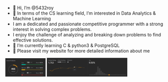 - 👋 Hi, I’m @5432roy
- 👀 In terms of the CS learning field, I’m interested in Data Analytics & Machine Learning
- I am a dedicated and passionate competitive programmer with a strong interest in solving complex problems. 
- I enjoy the challenge of analyzing and breaking down problems to find effective solutions.
- 🌱 I’m currently learning C & python3 & PostgreSQL
- 💼 Please visit my website for more detailed information about me

<code><img width=25% alt="leetcode solved" src="resources\leetcodesolvedproblem02072024.png"></code>
<code><img width=50% alt="contest rating" src="resources\ContestRating2024-02-07.png"></code>

<!---
5432roy/5432roy is a ✨ special ✨ repository because its `README.md` (this file) appears on your GitHub profile.
You can click the Preview link to take a look at your changes.
--->
